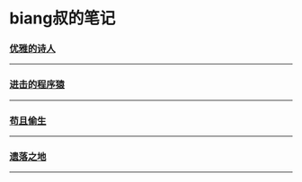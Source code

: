 biang叔的笔记
=============

### [优雅的诗人](art/index)

---

### [进击的程序猿](development/index)

---

### [苟且偷生](live/index)

---

### [遗落之地](mixed/index)

---
